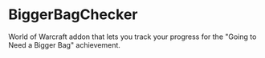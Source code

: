# BiggerBagChecker
World of Warcraft addon that lets you track your progress for the "Going to Need a Bigger Bag" achievement.
